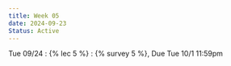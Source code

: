```yaml
---
title: Week 05
date: 2024-09-23
Status: Active
---
```


Tue 09/24
: {% lec 5 %}
  : {% survey 5 %}, Due Tue 10/1 11:59pm
